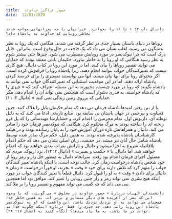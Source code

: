 ```yaml
---
title:  حضور فراگیر خداوند
date:  12/01/2020
---
```


`دانیال باب ۲: ۱ تا ۱۶ را بخوانید. عبرانیان با چه بحرانهایی مواجه شدند بخاطر رویایی که خداوند به پادشاه داد؟`

رویاها در دنیای باستان بسیار جدی در نظر گرفته می شدند. هنگامی که یک رویا به نظر بدشگون می رسید، اغلب نشان می داد که یک فاجعه در حال وقوع است. بنابراین، قابل درک است که چرا نبوکدنصر در مورد رویایش مضطرب می شود. چیزها حتی بیشتر شوم به نظر رسید هنگامی که او رویا را به خاطر نیاورد. حکیمان بابلی معتقد بودند که خدایان می توانند تفسیر رویاها را بیان کنند، اما در مورد این رویا در کتاب دانیال، هیچ کاری نیست که تعبیرکنندگان خواب بتوانند انجام دهند، زیرا پادشاه رویا را فراموش کرده است. اگر محتوای رویا برای آنها بیان میشد، آنها می توانستند تفسیری را برای خرسند کردن پادشاه ارائه دهند. اما در این موقعیت استثنایی که تعبیرکنندگان خواب نمی توانند به پادشاه بگویند که رویا در مورد چیست، مجبورند به این مسئله اعتراف کنند که « چیزی را که پادشاه خواسته، به قدری دشوار است که هیچکس نمی تواند آن را انجام دهد، مگر خدایانی که برروی زمین زندگی نمی کنند » (دانیال ۲: ۱۱).

با از بین رفتن امیدها پادشاه فرمان می دهد که تمام حکیمان بابل را هلاک کنند. چنین قساوت و بیرحمی در جهان باستان بی سابقه بود. منابع تاریخی ادعا می کنند که به دلیل توطئه ای، داریوش اول، تمام مجرمین را اعدام کرد، و خشایارشا مهندسانی را که پل فرو ریخته ای را ساخته بودند به مرگ محکوم کرد. هنگامی که نبوکدنصر فرمان خود را صادر می کند، دانیال و همراهانش تازه دوران آموزش خود را به پایان رسانده بودند و در هیئت کارشناسان پادشاه پذیرفته شده بودند. به همین دلیل، حکم مرگ صادر شده توسط پادشاه شامل حال آنان نیز میشد. در حقیقت، زبان اصلی نشان می دهد که حکم اعدام بلافاصله شروع به اجرا میشود و دانیال و یارانش نفرات بعدی خواهند بود که اعدام خواهند شد. اما دانیال، با « حکمت و بصیرت » (دانیال ۲: ۱۴)، نزد اریوک، مردی که مسئول اجرای فرمان اعدام بود رفت. سرانجام دانیال به منظور حل راز و رمز رویا از خود شخص پادشاه درخواست زمان کرد. جالب توجه است، با اینکه پادشاه تعبیر کنندگان خواب را متهم کرد که تلاش دارند برای خود « وقت » بخرند، او فوراً درخواست « زمان » دانیال برای دادن « وقت » به او را قبول کرد. دانیال قطعاً با تعبیر کنندگان خواب در مورد اینکه هیچ بشری نمی تواند رمز و راز چنین رویایی را تعبیر کند، موافق بود اما همچنین نبی می داند که چه کسی می تواند مفهوم و تفسیر رویا را بر ملا کند.

`دانشمندان الهیات دربارهٔ « حضور خداوند در مخلوق » می گویند، که با وجود این که بشر از آفریده های دیگر متمایز و برتر ات، به همین خاطر خدا همچنان می تواند به او نزدیک نزدیک باشد. این واقعیت که او به نبوکدنصر پادشاه این رویا رامی دهد، چه چیزی را فقط  درباره اینکه چگونه خدا می تواند در ما باشد، به ما یاد میدهد؟ (نگاه کنید به اعمال ۱۷: ۲۸).`